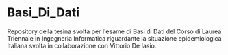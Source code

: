# Basi_Di_Dati
Repository della tesina svolta per l'esame di Basi di Dati del Corso di Laurea Triennale in Ingegneria Informatica riguardante la situazione epidemiologica Italiana svolta in collaborazione con Vittorio De Iasio.
